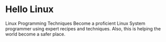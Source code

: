 # Hello Linux
Linux Programming Techniques 
Become a proficient Linux System programmer using expert recipes and techniques.
Also, this is helping the world become a safer place.
